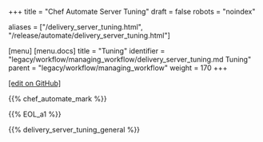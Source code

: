 +++
title = "Chef Automate Server Tuning"
draft = false
robots = "noindex"


aliases = ["/delivery_server_tuning.html", "/release/automate/delivery_server_tuning.html"]

[menu]
  [menu.docs]
    title = "Tuning"
    identifier = "legacy/workflow/managing_workflow/delivery_server_tuning.md Tuning"
    parent = "legacy/workflow/managing_workflow"
    weight = 170
+++    

[\[edit on GitHub\]](https://github.com/chef/chef-web-docs/blob/master/content/delivery_server_tuning.md)



{{% chef_automate_mark %}}

{{% EOL_a1 %}}

{{% delivery_server_tuning_general %}}
